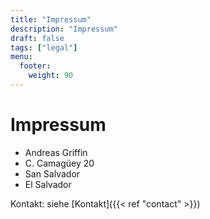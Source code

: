```yaml
---
title: "Impressum"
description: "Impressum"
draft: false
tags: ["legal"]
menu:
  footer:
    weight: 90
---
```


# Impressum  

- Andreas Griffin
- C. Camagüey 20
- San Salvador
- El Salvador


Kontakt: siehe [Kontakt]({{< ref "contact" >}})